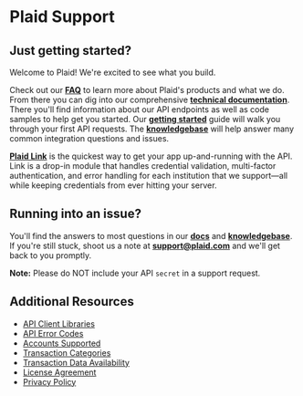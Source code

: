# Plaid Support

## Just getting started?

Welcome to Plaid! We're excited to see what you build.

Check out our [**FAQ**][11] to learn more about Plaid's products and what we do. From there you can dig into our comprehensive [**technical documentation**][2]. There you'll find information about our API endpoints as well as code samples to help get you started. Our [**getting started**][12] guide will walk you through your first API requests. The [**knowledgebase**][14] will help answer many common integration questions and issues.

[**Plaid Link**][1] is the quickest way to get your app up-and-running with the API. Link is a drop-in module that handles credential validation, multi-factor authentication, and error handling for each institution that we support—all while keeping credentials from ever hitting your server.

## Running into an issue?

You'll find the answers to most questions in our [**docs**][2] and [**knowledgebase**][14]. If you're still stuck, shoot us a note at **support@plaid.com** and we'll get back to you promptly.

**Note:** Please do NOT include your API `secret` in a support request.

## Additional Resources

 - [API Client Libraries][13]
 - [API Error Codes][5]
 - [Accounts Supported][6]
 - [Transaction Categories][7]
 - [Transaction Data Availability][8]
 - [License Agreement][9]
 - [Privacy Policy][10]

[1]: https://blog.plaid.com/plaid-link/
[2]: https://plaid.com/docs/api/
[5]: https://github.com/plaid/support/blob/master/errors.md
[6]: https://github.com/plaid/support/blob/master/accounts-supported.md
[7]: https://github.com/plaid/support/blob/master/categories.md
[8]: https://github.com/plaid/support/blob/master/data-availability.md
[9]: https://plaid.com/legal
[10]: https://plaid.com/privacy#Docs_Privacy_Policy
[11]: https://blog.plaid.com/faq/
[12]: https://blog.plaid.com/getting-started/
[13]: https://plaid.com/docs/#resources
[14]: https://support.plaid.com
